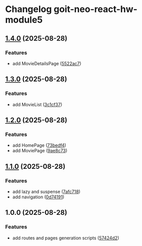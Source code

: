 # Changelog goit-neo-react-hw-module5

## [1.4.0](https://gitlab.com/goit-uni/react/goit-neo-react-hw-module5/compare/1.3.0...1.4.0) (2025-08-28)

### Features

* add MovieDetailsPage ([5522ac7](https://gitlab.com/goit-uni/react/goit-neo-react-hw-module5/commit/5522ac794f4cee131c498bb2a1832b12f9815dad))

## [1.3.0](https://gitlab.com/goit-uni/react/goit-neo-react-hw-module5/compare/1.2.0...1.3.0) (2025-08-28)

### Features

* add MovieList ([3c1cf37](https://gitlab.com/goit-uni/react/goit-neo-react-hw-module5/commit/3c1cf373118591067a27c720bcde8ce043ab3dfd))

## [1.2.0](https://gitlab.com/goit-uni/react/goit-neo-react-hw-module5/compare/1.1.0...1.2.0) (2025-08-28)

### Features

* add HomePage ([73bedf4](https://gitlab.com/goit-uni/react/goit-neo-react-hw-module5/commit/73bedf4c88e64ebb2f5aa1f66246c17d98ac23a0))
* add MoviePage ([9ae8c73](https://gitlab.com/goit-uni/react/goit-neo-react-hw-module5/commit/9ae8c73417d04f1f37c36f0cdfb9e3cf62e441ec))

## [1.1.0](https://gitlab.com/goit-uni/react/goit-neo-react-hw-module5/compare/1.0.0...1.1.0) (2025-08-28)

### Features

* add lazy and suspense ([7afc718](https://gitlab.com/goit-uni/react/goit-neo-react-hw-module5/commit/7afc71853c4faba4d26546ce5c25899a35e20d01))
* add navigation ([0d74191](https://gitlab.com/goit-uni/react/goit-neo-react-hw-module5/commit/0d74191e4522b7a995de9d18e4ec1981cb0741fb))

## 1.0.0 (2025-08-28)

### Features

* add routes and pages generation scripts ([57424d2](https://gitlab.com/goit-uni/react/goit-neo-react-hw-module5/commit/57424d2b6cc3378375bb35a63ab20ec1dc608217))
